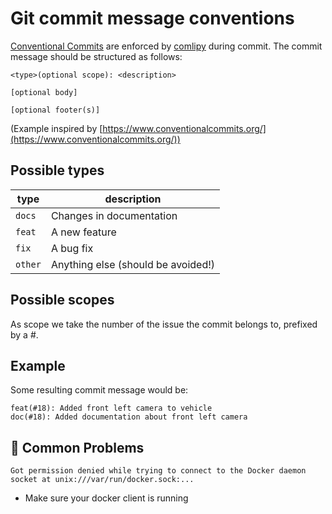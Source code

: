 # Git commit message conventions

[Conventional Commits](https://www.conventionalcommits.org/) are enforced by [comlipy](https://gitlab.com/slashplus-build/comlipy/) during commit. The commit message should be structured as follows:

```text
<type>(optional scope): <description>

[optional body]

[optional footer(s)]
```

(Example inspired by [https://www.conventionalcommits.org/](https://www.conventionalcommits.org/))

## Possible types

| type  | description                        |
|-------|------------------------------------|
| `docs`  | Changes in documentation           |
| `feat`  | A new feature                      |
| `fix`   | A bug fix                          |
| `other` | Anything else (should be avoided!) |

## Possible scopes

As scope we take the number of the issue the commit belongs to, prefixed by a #.

## Example

Some resulting commit message would be:

```text
feat(#18): Added front left camera to vehicle
doc(#18): Added documentation about front left camera
```

## 🚨 Common Problems

`Got permission denied while trying to connect to the Docker daemon socket at unix:///var/run/docker.sock:...`

* Make sure your docker client is running
